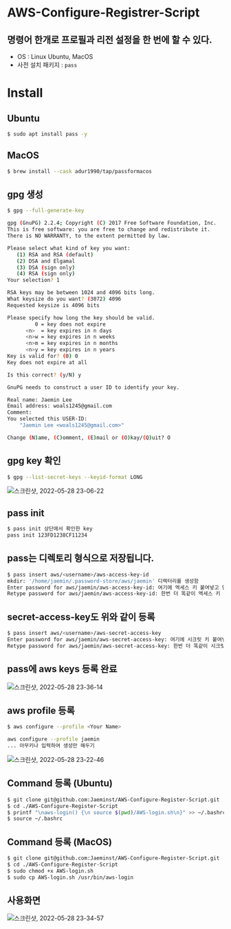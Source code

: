# AWS-Configure-Registrer-Script

## 명령어 한개로 프로필과 리전 설정을 한 번에 할 수 있다.

- OS : Linux Ubuntu, MacOS
- 사전 설치 패키지 : `pass`

# Install
## Ubuntu
```sh
$ sudo apt install pass -y
```

## MacOS
```sh
$ brew install --cask adur1990/tap/passformacos
```

## gpg 생성
```sh
$ gpg --full-generate-key

gpg (GnuPG) 2.2.4; Copyright (C) 2017 Free Software Foundation, Inc.
This is free software: you are free to change and redistribute it.
There is NO WARRANTY, to the extent permitted by law.

Please select what kind of key you want:
   (1) RSA and RSA (default)
   (2) DSA and Elgamal
   (3) DSA (sign only)
   (4) RSA (sign only)
Your selection? 1

RSA keys may be between 1024 and 4096 bits long.
What keysize do you want? (3072) 4096
Requested keysize is 4096 bits

Please specify how long the key should be valid.
         0 = key does not expire
      <n>  = key expires in n days
      <n>w = key expires in n weeks
      <n>m = key expires in n months
      <n>y = key expires in n years
Key is valid for? (0) 0
Key does not expire at all

Is this correct? (y/N) y

GnuPG needs to construct a user ID to identify your key.

Real name: Jaemin Lee
Email address: woals1245@gmail.com
Comment:
You selected this USER-ID:
    "Jaemin Lee <woals1245@gmail.com>"

Change (N)ame, (C)omment, (E)mail or (O)kay/(Q)uit? O
```

## gpg key 확인

```sh
$ gpg --list-secret-keys --keyid-format LONG
```
![스크린샷, 2022-05-28 23-06-22](https://user-images.githubusercontent.com/99124279/170828912-6104544a-3379-4cdb-86c1-861bff0e13eb.png)

## pass init
```sh
$ pass init 상단에서 확인한 key
pass init 123FD1238CF11234
```

## pass는 디렉토리 형식으로 저장됩니다.
```sh
$ pass insert aws/<username>/aws-access-key-id
mkdir: '/home/jaemin/.password-store/aws/jaemin' 디렉터리를 생성함
Enter password for aws/jaemin/aws-access-key-id: 여기에 엑세스 키 붙여넣고 엔터
Retype password for aws/jaemin/aws-access-key-id: 한번 더 똑같이 엑세스 키 넣고 엔터
```

## secret-access-key도 위와 같이 등록
```sh
$ pass insert aws/<username>/aws-secret-access-key
Enter password for aws/jaemin/aws-secret-access-key: 여기에 시크릿 키 붙여넣고 엔터
Retype password for aws/jaemin/aws-secret-access-key: 한번 더 똑같이 시크릿 키 넣고 엔터
```

## pass에 aws keys 등록 완료
![스크린샷, 2022-05-28 23-36-14](https://user-images.githubusercontent.com/99124279/170830050-521fcf19-1ff2-45eb-b5fb-7b1fec95f71b.png)

## aws profile 등록
```sh
$ aws configure --profile <Your Name>

aws configure --profile jaemin
... 아무키나 입력하여 생성만 해두기
```
![스크린샷, 2022-05-28 23-22-46](https://user-images.githubusercontent.com/99124279/170829518-905ceb03-31d4-4a99-a10e-b0797c6777de.png)

## Command 등록 (Ubuntu)
```sh
$ git clone git@github.com:Jaeminst/AWS-Configure-Register-Script.git
$ cd ./AWS-Configure-Register-Script
$ printf "\naws-login() {\n source $(pwd)/AWS-login.sh\n}" >> ~/.bashrc
$ source ~/.bashrc
```

## Command 등록 (MacOS)
```sh
$ git clone git@github.com:Jaeminst/AWS-Configure-Register-Script.git
$ cd ./AWS-Configure-Register-Script
$ sudo chmod +x AWS-login.sh
$ sudo cp AWS-login.sh /usr/bin/aws-login
```

## 사용화면
![스크린샷, 2022-05-28 23-34-57](https://user-images.githubusercontent.com/99124279/170829980-06ff0ac5-de7c-49b2-b29c-10c0ba08f172.png)
